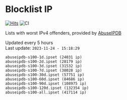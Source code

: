 # Blocklist IP

[![Hits](https://hits.seeyoufarm.com/api/count/incr/badge.svg?url=https%3A%2F%2Fgithub.com%2Fborestad%2Fblocklist-ip%2F&count_bg=%2379C83D&title_bg=%23555555&icon=&icon_color=%23E7E7E7&title=hits&edge_flat=false)](https://hits.seeyoufarm.com)  ![CI](https://img.shields.io/github/workflow/status/borestad/blocklist-ip/CI?style=flat-square)

Lists with worst IPv4 offenders, provided by [AbuseIPDB](https://www.abuseipdb.com/)

<!-- FOOTER-PLACEHOLDER -->
Updated every 5 hours<br>
Last update: `2023-11-24 - 15:18:29`
```
abuseipdb-s100-1d.ipset (24031 ip)
abuseipdb-s100-2d.ipset (28179 ip)
abuseipdb-s100-3d.ipset (31532 ip)
abuseipdb-s100-7d.ipset (38028 ip)
abuseipdb-s100-30d.ipset (57751 ip)
abuseipdb-s100-60d.ipset (84686 ip)
abuseipdb-s100-90d.ipset (108975 ip)
abuseipdb-s100-120d.ipset (132354 ip)
abuseipdb-s100-all.ipset (417114 ip)
```
